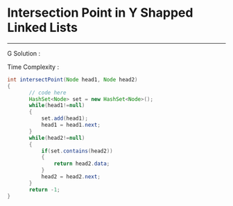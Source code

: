 # Intersection Point in Y Shapped Linked Lists 

--------------------------------------------------------------------------------------------------------------------------------------------------------------


G Solution :

Time Complexity : 

```java
int intersectPoint(Node head1, Node head2)
{
       // code here
       HashSet<Node> set = new HashSet<Node>();
       while(head1!=null)
       {
           set.add(head1);
           head1 = head1.next;
       }
       while(head2!=null)
       {
           if(set.contains(head2))
           {
               return head2.data;
           }
           head2 = head2.next;
       }
       return -1;
}
```
